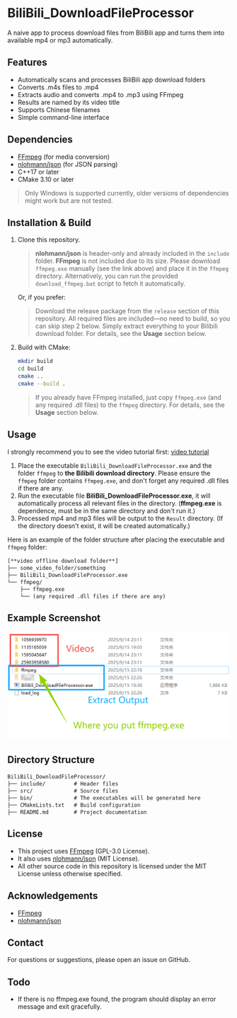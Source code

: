 # BiliBili_DownloadFileProcessor
A naive app to process download files from BiliBili app and turns them into available mp4 or mp3 automatically.

## Features
- Automatically scans and processes BiliBili app download folders
- Converts .m4s files to .mp4
- Extracts audio and converts .mp4 to .mp3 using FFmpeg
- Results are named by its video title
- Supports Chinese filenames
- Simple command-line interface

## Dependencies
- [FFmpeg](https://ffmpeg.org/) (for media conversion)
- [nlohmann/json](https://github.com/nlohmann/json) (for JSON parsing)
- C++17 or later
- CMake 3.10 or later
> Only Windows is supported currently, older versions of dependencies might work but are not tested.

## Installation & Build
1. Clone this repository.
   > **nlohmann/json** is header-only and already included in the `include` folder.
   > **FFmpeg** is not included due to its size. Please download `ffmpeg.exe` manually (see the link above) and place it in the `ffmpeg` directory. Alternatively, you can run the provided `download_ffmpeg.bat` script to fetch it automatically.

   Or, if you prefer:
   > Download the release package from the `release` section of this repository. All required files are included—no need to build, so you can skip step 2 below. Simply extract everything to your Bilibili download folder. For details, see the **Usage** section below.

2. Build with CMake:
   ```sh
   mkdir build
   cd build
   cmake ..
   cmake --build .
   ```
   > If you already have FFmpeg installed, just copy `ffmpeg.exe` (and any required .dll files) to the `ffmpeg` directory. For details, see the **Usage** section below.

## Usage
I strongly recommend you to see the video tutorial first: [video tutorial](https://www.example.com)

1. Place the executable `BiliBili_DownloadFileProcessor.exe` and the folder `ffmpeg` to **the Bilibili download directory**. Please ensure the `ffmpeg` folder contains `ffmpeg.exe`, and don't forget any required .dll files if there are any.
2. Run the executable file **BiliBili_DownloadFileProcessor.exe**, it will automatically process all relevant files in the directory. (**ffmpeg.exe** is dependence, must be in the same directory and don't run it.)
3. Processed mp4 and mp3 files will be output to the `Result` directory. (If the directory doesn't exist, it will be created automatically.)

Here is an example of the folder structure after placing the executable and `ffmpeg` folder:
```
[**video offline download folder**]
├── some_video_folder/something
├── BiliBili_DownloadFileProcessor.exe
└── ffmpeg/
    ├── ffmpeg.exe
    └── (any required .dll files if there are any)
```

## Example Screenshot
![Example Screenshot](./Example.png)

## Directory Structure
```
BiliBili_DownloadFileProcessor/
├── include/         # Header files
├── src/             # Source files
├── bin/             # The executables will be generated here
├── CMakeLists.txt   # Build configuration
├── README.md        # Project documentation
```

## License
- This project uses [FFmpeg](https://ffmpeg.org/) (GPL-3.0 License).
- It also uses [nlohmann/json](https://github.com/nlohmann/json) (MIT License).
- All other source code in this repository is licensed under the MIT License unless otherwise specified.

## Acknowledgements
- [FFmpeg](https://ffmpeg.org/)
- [nlohmann/json](https://github.com/nlohmann/json)

## Contact
For questions or suggestions, please open an issue on GitHub.

## Todo
- If there is no ffmpeg.exe found, the program should display an error message and exit gracefully.
